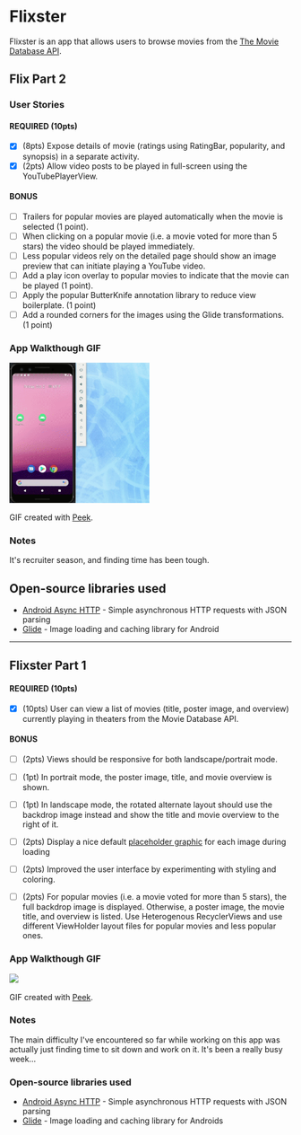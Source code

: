 # Flixster
Flixster is an app that allows users to browse movies from the [The Movie Database API](http://docs.themoviedb.apiary.io/#).

## Flix Part 2

### User Stories

#### REQUIRED (10pts)

- [x] (8pts) Expose details of movie (ratings using RatingBar, popularity, and synopsis) in a separate activity.
- [x] (2pts) Allow video posts to be played in full-screen using the YouTubePlayerView.

#### BONUS

- [ ] Trailers for popular movies are played automatically when the movie is selected (1 point).
- [ ] When clicking on a popular movie (i.e. a movie voted for more than 5 stars) the video should be played immediately.
- [ ] Less popular videos rely on the detailed page should show an image preview that can initiate playing a YouTube video.
- [ ] Add a play icon overlay to popular movies to indicate that the movie can be played (1 point).
- [ ] Apply the popular ButterKnife annotation library to reduce view boilerplate. (1 point)
- [ ] Add a rounded corners for the images using the Glide transformations. (1 point)

### App Walkthough GIF

<img src="walkthrough2.gif" width=250><br>

GIF created with [Peek](https://github.com/phw/peek).

### Notes

It's recruiter season, and finding time has been tough.

## Open-source libraries used
- [Android Async HTTP](https://github.com/codepath/CPAsyncHttpClient) - Simple asynchronous HTTP requests with JSON parsing
- [Glide](https://github.com/bumptech/glide) - Image loading and caching library for Android

---

## Flixster Part 1

#### REQUIRED (10pts)
- [x] (10pts) User can view a list of movies (title, poster image, and overview) currently playing in theaters from the Movie Database API.

#### BONUS
- [ ] (2pts) Views should be responsive for both landscape/portrait mode.
- [ ] (1pt) In portrait mode, the poster image, title, and movie overview is shown.
- [ ] (1pt) In landscape mode, the rotated alternate layout should use the backdrop image instead and show the title and movie overview to the right of it.

- [ ] (2pts) Display a nice default [placeholder graphic](https://guides.codepath.org/android/Displaying-Images-with-the-Glide-Library#advanced-usage) for each image during loading
- [ ] (2pts) Improved the user interface by experimenting with styling and coloring.
- [ ] (2pts) For popular movies (i.e. a movie voted for more than 5 stars), the full backdrop image is displayed. Otherwise, a poster image, the movie title, and overview is listed. Use Heterogenous RecyclerViews and use different ViewHolder layout files for popular movies and less popular ones.

### App Walkthough GIF
<img src="walkthrough.gif" width=250><br>

GIF created with [Peek](https://github.com/phw/peek).

### Notes
The main difficulty I've encountered so far while working on this app was actually just finding time to sit down and work on it. It's been a really busy week...

### Open-source libraries used

- [Android Async HTTP](https://github.com/codepath/CPAsyncHttpClient) - Simple asynchronous HTTP requests with JSON parsing
- [Glide](https://github.com/bumptech/glide) - Image loading and caching library for Androids
